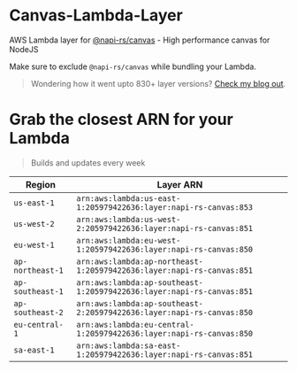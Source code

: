 # Canvas-Lambda-Layer

AWS Lambda layer for [@napi-rs/canvas](https://github.com/Brooooooklyn/canvas) - High performance canvas for NodeJS

Make sure to exclude `@napi-rs/canvas` while bundling your Lambda.

> Wondering how it went upto 830+ layer versions? [Check my blog out](https://learnaws.io/blog/lambda-layer-recursion).

# Grab the closest ARN for your Lambda
> Builds and updates every week

| Region | Layer ARN |
| ------ | --------- |
|`us-east-1`|`arn:aws:lambda:us-east-1:205979422636:layer:napi-rs-canvas:853`|
|`us-west-2`|`arn:aws:lambda:us-west-2:205979422636:layer:napi-rs-canvas:851`|
|`eu-west-1`|`arn:aws:lambda:eu-west-1:205979422636:layer:napi-rs-canvas:850`|
|`ap-northeast-1`|`arn:aws:lambda:ap-northeast-1:205979422636:layer:napi-rs-canvas:851`|
|`ap-southeast-1`|`arn:aws:lambda:ap-southeast-1:205979422636:layer:napi-rs-canvas:851`|
|`ap-southeast-2`|`arn:aws:lambda:ap-southeast-2:205979422636:layer:napi-rs-canvas:850`|
|`eu-central-1`|`arn:aws:lambda:eu-central-1:205979422636:layer:napi-rs-canvas:850`|
|`sa-east-1`|`arn:aws:lambda:sa-east-1:205979422636:layer:napi-rs-canvas:851`|

